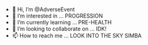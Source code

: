 - 👋 Hi, I’m @AdverseEvent
- 👀 I’m interested in ... PROGRESSION
- 🌱 I’m currently learning ... PRE-HEALTH
- 💞️ I’m looking to collaborate on ... IDK!
- 📫 How to reach me ... LOOK INTO THE SKY SIMBA

<!---
AdverseEvent/AdverseEvent is a ✨ special ✨ repository because its `README.md` (this file) appears on your GitHub profile.
You can click the Preview link to take a look at your changes.
--->
